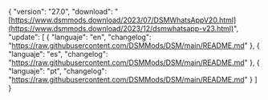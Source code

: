 { "version": "27.0", "download": "[https://www.dsmmods.download/2023/07/DSMWhatsAppV20.html](https://www.dsmmods.download/2023/12/dsmwhatsapp-v23.html)", "update": [ { "languaje": "en", "changelog": "https://raw.githubusercontent.com/DSMMods/DSM/main/README.md" }, { "languaje": "es", "changelog": "https://raw.githubusercontent.com/DSMMods/DSM/main/README.md" }, { "languaje": "pt", "changelog": "https://raw.githubusercontent.com/DSMMods/DSM/main/README.md" } ] }
